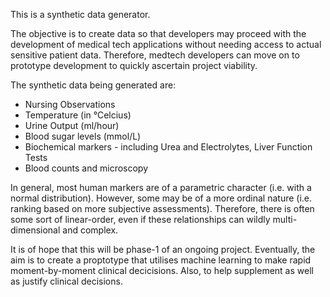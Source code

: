 This is a synthetic data generator.

The objective is to create data so that developers may proceed with the development of medical tech applications without needing access to actual sensitive patient data. Therefore, medtech developers can move on to prototype development to quickly ascertain project viability.

The synthetic data being generated are:

- Nursing Observations
- Temperature (in °Celcius)
- Urine Output (ml/hour)
- Blood sugar levels (mmol/L)
- Biochemical markers - including Urea and Electrolytes, Liver Function Tests
- Blood counts and microscopy

In general, most human markers are of a parametric character (i.e. with a normal distribution). However, some may be of a more ordinal nature (i.e. ranking based on more subjective assessments). Therefore, there is often some sort of linear-order, even if these relationships can wildly multi-dimensional and complex.

It is of hope that this will be phase-1 of an ongoing project. Eventually, the aim is to create a proptotype that utilises machine learning to make rapid moment-by-moment clinical decicisions. Also, to help supplement as well as justify clinical decisions.
